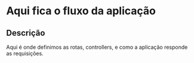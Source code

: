 # Aqui fica o fluxo da aplicação

## Descrição

Aqui é onde definimos as rotas, controllers, e como a aplicação responde as requisições.
